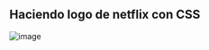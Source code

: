 ## Haciendo logo de netflix con CSS
![image](https://user-images.githubusercontent.com/22151492/116799508-93cb9400-aabf-11eb-94c3-81b82f868bc6.png)
